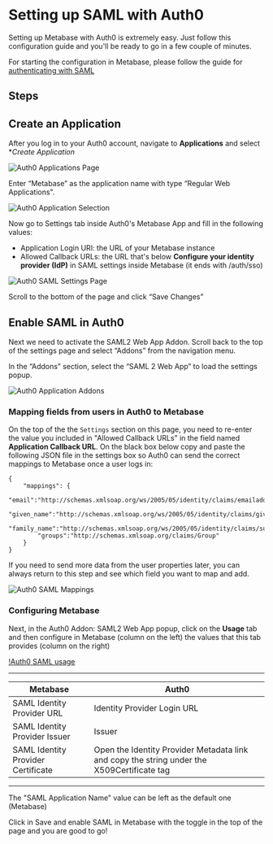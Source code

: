 # Setting up SAML with Auth0

Setting up Metabase with Auth0 is extremely easy. Just follow this configuration guide and you'll be ready to go in a few couple of minutes.

For starting the configuration in Metabase, please follow the guide for [authenticating with SAML](authenticating-with-saml.html)

## Steps

## Create an Application

After you log in to your Auth0 account, navigate to **Applications** and select **Create Application*

![Auth0 Applications Page](images/saml-auth0/auth0createapp.png)

Enter “Metabase” as the application name with type “Regular Web Applications”.

![Auth0 Application Selection](images/saml-auth0/auth0regularapp.png)

Now go to Settings tab inside Auth0's Metabase App and fill in the following values:
- Application Login URI: the URL of your Metabase instance
- Allowed Callback URLs: the URL that's below **Configure your identity provider (IdP)** in SAML settings inside Metabase (it ends with /auth/sso)

![Auth0 SAML Settings Page](images/saml-auth0/auth0callbackurl.png)

Scroll to the bottom of the page and click “Save Changes”

## Enable SAML in Auth0

Next we need to activate the SAML2 Web App Addon. Scroll back to the top of the settings page and select “Addons” from the navigation menu.

In the “Addons” section, select the “SAML 2 Web App” to load the settings popup.

![Auth0 Application Addons](images/saml-auth0/auth0saml2addon.png)

### Mapping fields from users in Auth0 to Metabase

On the top of the the `Settings` section on this page, you need to re-enter the value you included in "Allowed Callback URLs" in the field named **Application Callback URL**. On the black box below copy and paste the following JSON file in the settings box so Auth0 can send the correct mappings to Metabase once a user logs in:

```
{
    "mappings": {
        "email":"http://schemas.xmlsoap.org/ws/2005/05/identity/claims/emailaddress",
        "given_name":"http://schemas.xmlsoap.org/ws/2005/05/identity/claims/givenname",
        "family_name":"http://schemas.xmlsoap.org/ws/2005/05/identity/claims/surname",
        "groups":"http://schemas.xmlsoap.org/claims/Group"
    }
}
```

If you need to send more data from the user properties later, you can always return to this step and see which field you want to map and add.

![Auth0 SAML Mappings](images/saml-auth0/auth0samlmappings.png)

### Configuring Metabase
Next, in the Auth0 Addon: SAML2 Web App popup, click on the **Usage** tab and then configure in Metabase (column on the left) the values that this tab provides (column on the right)

[!Auth0 SAML usage](images/saml-auth0/auth0samlusage.png)

---
| Metabase | Auth0 |
| --- | --- |
| SAML Identity Provider URL | Identity Provider Login URL |
| SAML Identity Provider Issuer | Issuer |
| SAML Identity Provider Certificate | Open the Identity Provider Metadata link and copy the string under the X509Certificate tag
---

The "SAML Application Name" value can be left as the default one (Metabase)

Click in Save and enable SAML in Metabase with the toggle in the top of the page and you are good to go!